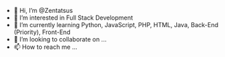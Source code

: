 - 👋 Hi, I’m @Zentatsus
- 👀 I’m interested in Full Stack Development
- 🌱 I’m currently learning Python, JavaScript, PHP, HTML, Java, Back-End (Priority), Front-End
- 💞️ I’m looking to collaborate on ...
- 📫 How to reach me ...

<!---
Zentatsus/Zentatsus is a ✨ special ✨ repository because its `README.md` (this file) appears on your GitHub profile.
You can click the Preview link to take a look at your changes.
--->

